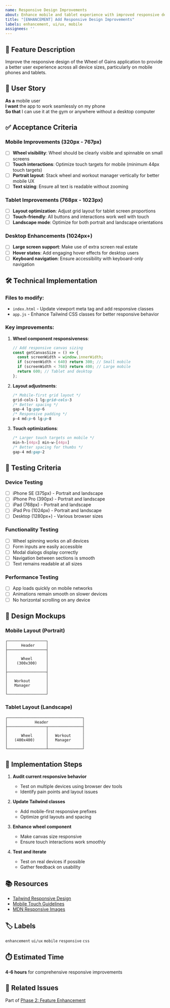 ```yaml
---
name: Responsive Design Improvements
about: Enhance mobile and tablet experience with improved responsive design
title: "[ENHANCEMENT] Add Responsive Design Improvements"
labels: enhancement, ui/ux, mobile
assignees: ''
---
```


## 🎯 Feature Description

Improve the responsive design of the Wheel of Gains application to provide a better user experience across all device sizes, particularly on mobile phones and tablets.

## 🎨 User Story

**As a** mobile user  
**I want** the app to work seamlessly on my phone  
**So that** I can use it at the gym or anywhere without a desktop computer

## ✅ Acceptance Criteria

### Mobile Improvements (320px - 767px)
- [ ] **Wheel visibility**: Wheel should be clearly visible and spinnable on small screens
- [ ] **Touch interactions**: Optimize touch targets for mobile (minimum 44px touch targets)
- [ ] **Portrait layout**: Stack wheel and workout manager vertically for better mobile UX
- [ ] **Text sizing**: Ensure all text is readable without zooming

### Tablet Improvements (768px - 1023px)
- [ ] **Layout optimization**: Adjust grid layout for tablet screen proportions
- [ ] **Touch-friendly**: All buttons and interactions work well with touch
- [ ] **Landscape mode**: Optimize for both portrait and landscape orientations

### Desktop Enhancements (1024px+)
- [ ] **Large screen support**: Make use of extra screen real estate
- [ ] **Hover states**: Add engaging hover effects for desktop users
- [ ] **Keyboard navigation**: Ensure accessibility with keyboard-only navigation

## 🛠️ Technical Implementation

### Files to modify:
- `index.html` - Update viewport meta tag and add responsive classes
- `app.js` - Enhance Tailwind CSS classes for better responsive behavior

### Key improvements:
1. **Wheel component responsiveness**:
   ```javascript
   // Add responsive canvas sizing
   const getCanvasSize = () => {
     const screenWidth = window.innerWidth;
     if (screenWidth < 640) return 300; // Small mobile
     if (screenWidth < 768) return 400; // Large mobile
     return 600; // Tablet and desktop
   };
   ```

2. **Layout adjustments**:
   ```css
   /* Mobile-first grid layout */
   grid-cols-1 lg:grid-cols-3
   /* Better spacing */
   gap-4 lg:gap-6
   /* Responsive padding */
   p-4 md:p-6 lg:p-8
   ```

3. **Touch optimizations**:
   ```css
   /* Larger touch targets on mobile */
   min-h-[44px] min-w-[44px]
   /* Better spacing for thumbs */
   gap-4 md:gap-2
   ```

## 🧪 Testing Criteria

### Device Testing
- [ ] iPhone SE (375px) - Portrait and landscape
- [ ] iPhone Pro (390px) - Portrait and landscape  
- [ ] iPad (768px) - Portrait and landscape
- [ ] iPad Pro (1024px) - Portrait and landscape
- [ ] Desktop (1280px+) - Various browser sizes

### Functionality Testing
- [ ] Wheel spinning works on all devices
- [ ] Form inputs are easily accessible
- [ ] Modal dialogs display correctly
- [ ] Navigation between sections is smooth
- [ ] Text remains readable at all sizes

### Performance Testing
- [ ] App loads quickly on mobile networks
- [ ] Animations remain smooth on slower devices
- [ ] No horizontal scrolling on any device

## 📱 Design Mockups

### Mobile Layout (Portrait)
```
┌─────────────────┐
│      Header     │
├─────────────────┤
│                 │
│      Wheel      │
│    (300x300)    │
│                 │
├─────────────────┤
│                 │
│   Workout       │
│   Manager       │
│                 │
└─────────────────┘
```

### Tablet Layout (Landscape)
```
┌─────────────────────────────────┐
│            Header               │
├─────────────────┬───────────────┤
│                 │               │
│      Wheel      │   Workout     │
│   (400x400)     │   Manager     │
│                 │               │
└─────────────────┴───────────────┘
```

## 🔧 Implementation Steps

1. **Audit current responsive behavior**
   - Test on multiple devices using browser dev tools
   - Identify pain points and layout issues

2. **Update Tailwind classes**
   - Add mobile-first responsive prefixes
   - Optimize grid layouts and spacing

3. **Enhance wheel component**
   - Make canvas size responsive
   - Ensure touch interactions work smoothly

4. **Test and iterate**
   - Test on real devices if possible
   - Gather feedback on usability

## 📚 Resources

- [Tailwind Responsive Design](https://tailwindcss.com/docs/responsive-design)
- [Mobile Touch Guidelines](https://developer.apple.com/design/human-interface-guidelines/inputs/touch-and-gestures/)
- [MDN Responsive Images](https://developer.mozilla.org/en-US/docs/Learn/HTML/Multimedia_and_embedding/Responsive_images)

## 🏷️ Labels

`enhancement` `ui/ux` `mobile` `responsive` `css`

## ⏱️ Estimated Time

**4-6 hours** for comprehensive responsive improvements

## 🔗 Related Issues

Part of [Phase 2: Feature Enhancement](../../README.md#phase-2-feature-enhancement-upcoming-issues)